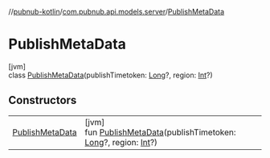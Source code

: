 //[pubnub-kotlin](../../../index.md)/[com.pubnub.api.models.server](../index.md)/[PublishMetaData](index.md)

# PublishMetaData

[jvm]\
class [PublishMetaData](index.md)(publishTimetoken: [Long](https://kotlinlang.org/api/latest/jvm/stdlib/kotlin/-long/index.html)?, region: [Int](https://kotlinlang.org/api/latest/jvm/stdlib/kotlin/-int/index.html)?)

## Constructors

| | |
|---|---|
| [PublishMetaData](-publish-meta-data.md) | [jvm]<br>fun [PublishMetaData](-publish-meta-data.md)(publishTimetoken: [Long](https://kotlinlang.org/api/latest/jvm/stdlib/kotlin/-long/index.html)?, region: [Int](https://kotlinlang.org/api/latest/jvm/stdlib/kotlin/-int/index.html)?) |
